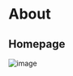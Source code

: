 # About

## Homepage
![image](https://github.com/user-attachments/assets/b30b0bbb-a4c2-4324-b0dd-0bad0d2b80d3)
